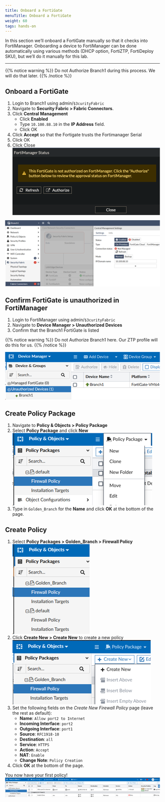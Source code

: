```yaml
---
title: Onboard a FortiGate
menuTitle: Onboard a FortiGate
weight: 60
tags: hands-on
---
```


In this section we’ll onboard a FortiGate manually so that it checks into FortiManager. Onboarding a device to FortiManager can be done automatically using various methods (DHCP option, FortiZTP, FortiDeploy SKU), but we’ll do it manually for this lab.

---

{{% notice warning %}}
Do not Authorize Branch1 during this process. We will do that later.
{{% /notice %}}

## Onboard a FortiGate
1. Login to Branch1 using admin/```$3curityFabric```
2. Navigate to **Security Fabric > Fabric Connectors**.
3. Click **Central Management**
    - Click **Enabled**
    - Type `10.100.88.10` in the **IP Address** field.
    - Click OK
4. Click **Accept** so that the Fortigate trusts the Fortimanager Serial
5. Click OK 
6. Click Close
   ![img.png](close_fmg_status.png)

![Authorize FMG](images/authorize_fmg.png)


## Confirm FortiGate is unauthorized in FortiManager
1. Login to FortiManager using admin/```$3curityFabric```
2. Navigate to **Device Manager > Unauthorized Devices**
3. Confirm that the Branch1 FortiGate is listed

{{% notice warning %}}
Do not Authorize Branch1 here. Our ZTP profile will do this for us.
{{% /notice %}}

![Unauthorized branch1](images/unauthed_devices.png)

## Create Policy Package
1. Navigate to **Policy & Objects > Policy Package**
2. Select **Policy Package** and click **New**
![create_policy_package](images/create_policy_package.png)
3. Type in ```Golden_Branch``` for the **Name** and click **OK** at the bottom of the page.

## Create Policy
1. Select **Policy Packages > Golden_Branch > Firewall Policy**
![golden_branch](images/golden_branch.png)
2. Click **Create New > Create New**  to create a new policy
![create_new_policy](images/create_new_policy.png)
3. Set the following fields on the _Create New Firewall Policy_ page (leave the rest as default):
    - **Name**: `Allow port2 to Internet`
    - **Incoming Interface**: `port2`
    - **Outgoing Interface**: `port1`
    - **Source**: `RFC1918-10`
    - **Destination**: `all`
    - **Service**: `HTTPS`
    - **Action**: `Accept`
    - **NAT**: `Enable`
    - **Change Note**: `Policy Creation`
4. Click **OK** at the bottom of the page.

You now have your first policy!
![new_policy](images/new_policy.png)
